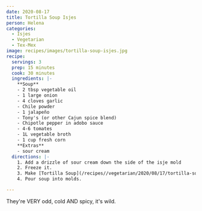 ```yaml
---
date: 2020-08-17
title: Tortilla Soup Isjes
person: Helena
categories:
  - Isjes
  - Vegetarian
  - Tex-Mex
image: recipes/images/tortilla-soup-isjes.jpg
recipe:
  servings: 3
  prep: 15 minutes
  cook: 30 minutes
  ingredients: |-
    **Soup**
    - 2 tbsp vegetable oil
    - 1 large onion
    - 4 cloves garlic
    - Chile powder
    - 1 jalapeño
    - Tony's (or other Cajun spice blend)
    - Chipotle pepper in adobo sauce
    - 4-6 tomates
    - 1L vegetable broth
    - 1 cup fresh corn
    **Extras**
    - sour cream
  directions: |-
    1. Add a drizzle of sour cream down the side of the isje mold
    2. Freeze it.
    3. Make [Tortilla Soup](/recipes//vegetarian/2020/08/17/tortilla-soup/) according to our recipe
    4. Pour soup into molds.

---
```



They're VERY odd, cold AND spicy, it's wild.
